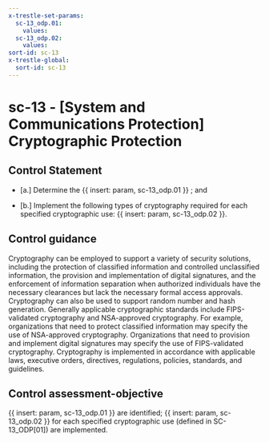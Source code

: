 ```yaml
---
x-trestle-set-params:
  sc-13_odp.01:
    values:
  sc-13_odp.02:
    values:
sort-id: sc-13
x-trestle-global:
  sort-id: sc-13
---
```


# sc-13 - \[System and Communications Protection\] Cryptographic Protection

## Control Statement

- \[a.\] Determine the {{ insert: param, sc-13_odp.01 }} ; and

- \[b.\] Implement the following types of cryptography required for each specified cryptographic use: {{ insert: param, sc-13_odp.02 }}.

## Control guidance

Cryptography can be employed to support a variety of security solutions, including the protection of classified information and controlled unclassified information, the provision and implementation of digital signatures, and the enforcement of information separation when authorized individuals have the necessary clearances but lack the necessary formal access approvals. Cryptography can also be used to support random number and hash generation. Generally applicable cryptographic standards include FIPS-validated cryptography and NSA-approved cryptography. For example, organizations that need to protect classified information may specify the use of NSA-approved cryptography. Organizations that need to provision and implement digital signatures may specify the use of FIPS-validated cryptography. Cryptography is implemented in accordance with applicable laws, executive orders, directives, regulations, policies, standards, and guidelines.

## Control assessment-objective

{{ insert: param, sc-13_odp.01 }} are identified;
{{ insert: param, sc-13_odp.02 }} for each specified cryptographic use (defined in SC-13_ODP[01]) are implemented.
